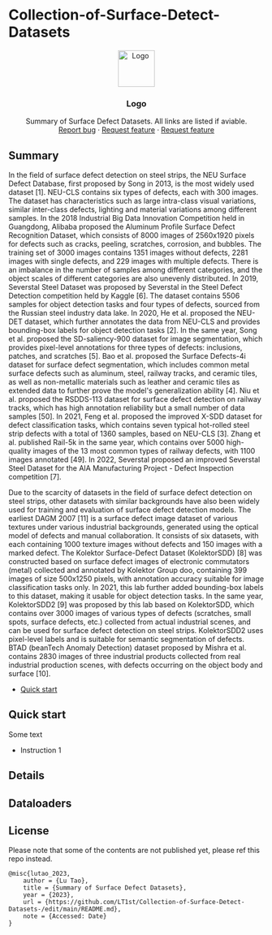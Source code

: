 # Collection-of-Surface-Detect-Datasets


<p align="center">
  <a href="https://example.com/">
    <img src="https://via.placeholder.com/72" alt="Logo" width=72 height=72>
  </a>

  <h3 align="center">Logo</h3>

  <p align="center">
    Summary of Surface Defect Datasets. All links are listed if aviable. 
    <br>
    <a href="https://reponame/issues/new?template=bug.md">Report bug</a>
    ·
    <a href="https://reponame/issues/new?template=feature.md&labels=feature">Request feature</a>
    ·
    <a href="1417274896@qq.com">Request feature</a>
  </p>
</p>

## Summary
In the field of surface defect detection on steel strips, the NEU Surface Defect Database, first proposed by Song in 2013, is the most widely used dataset [1]. NEU-CLS contains six types of defects, each with 300 images. The dataset has characteristics such as large intra-class visual variations, similar inter-class defects, lighting and material variations among different samples. In the 2018 Industrial Big Data Innovation Competition held in Guangdong, Alibaba proposed the Aluminum Profile Surface Defect Recognition Dataset, which consists of 8000 images of 2560x1920 pixels for defects such as cracks, peeling, scratches, corrosion, and bubbles. The training set of 3000 images contains 1351 images without defects, 2281 images with single defects, and 229 images with multiple defects. There is an imbalance in the number of samples among different categories, and the object scales of different categories are also unevenly distributed. In 2019, Severstal Steel Dataset was proposed by Severstal in the Steel Defect Detection competition held by Kaggle [6]. The dataset contains 5506 samples for object detection tasks and four types of defects, sourced from the Russian steel industry data lake. In 2020, He et al. proposed the NEU-DET dataset, which further annotates the data from NEU-CLS and provides bounding-box labels for object detection tasks [2]. In the same year, Song et al. proposed the SD-saliency-900 dataset for image segmentation, which provides pixel-level annotations for three types of defects: inclusions, patches, and scratches [5]. Bao et al. proposed the Surface Defects-4i dataset for surface defect segmentation, which includes common metal surface defects such as aluminum, steel, railway tracks, and ceramic tiles, as well as non-metallic materials such as leather and ceramic tiles as extended data to further prove the model's generalization ability [4]. Niu et al. proposed the RSDDS-113 dataset for surface defect detection on railway tracks, which has high annotation reliability but a small number of data samples [50]. In 2021, Feng et al. proposed the improved X-SDD dataset for defect classification tasks, which contains seven typical hot-rolled steel strip defects with a total of 1360 samples, based on NEU-CLS [3]. Zhang et al. published Rail-5k in the same year, which contains over 5000 high-quality images of the 13 most common types of railway defects, with 1100 images annotated [49]. In 2022, Severstal proposed an improved Severstal Steel Dataset for the AIA Manufacturing Project - Defect Inspection competition [7].

Due to the scarcity of datasets in the field of surface defect detection on steel strips, other datasets with similar backgrounds have also been widely used for training and evaluation of surface defect detection models. The earliest DAGM 2007 [11] is a surface defect image dataset of various textures under various industrial backgrounds, generated using the optical model of defects and manual collaboration. It consists of six datasets, with each containing 1000 texture images without defects and 150 images with a marked defect. The Kolektor Surface-Defect Dataset (KolektorSDD) [8] was constructed based on surface defect images of electronic commutators (metal) collected and annotated by Kolektor Group doo, containing 399 images of size 500x1250 pixels, with annotation accuracy suitable for image classification tasks only. In 2021, this lab further added bounding-box labels to this dataset, making it usable for object detection tasks. In the same year, KolektorSDD2 [9] was proposed by this lab based on KolektorSDD, which contains over 3000 images of various types of defects (scratches, small spots, surface defects, etc.) collected from actual industrial scenes, and can be used for surface defect detection on steel strips. KolektorSDD2 uses pixel-level labels and is suitable for semantic segmentation of defects. BTAD (beanTech Anomaly Detection) dataset proposed by Mishra et al. contains 2830 images of three industrial products collected from real industrial production scenes, with defects occurring on the object body and surface [10].

- [Quick start](#quick-start)



## Quick start

Some text

- Instruction 1


## Details


## Dataloaders


## License
Please note that some of the contents are not published yet, please ref this repo instead. 
```
@misc{lutao_2023,
    author = {Lu Tao},
    title = {Summary of Surface Defect Datasets},
    year = {2023},
    url = {https://github.com/LT1st/Collection-of-Surface-Detect-Datasets-/edit/main/README.md},
    note = {Accessed: Date}
}
```




